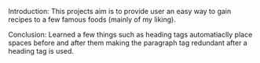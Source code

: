 Introduction: This projects aim is to provide user an easy way to gain recipes to a few famous foods (mainly of my liking).

Conclusion: Learned a few things such as heading tags automatiaclly place spaces before and after them making the paragraph tag redundant after a heading tag is used.
